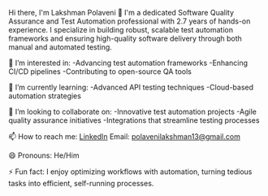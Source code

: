 Hi there, I'm Lakshman Polaveni 👋
I'm a dedicated Software Quality Assurance and Test Automation professional with 2.7 years of hands-on experience. I specialize in building robust, scalable test automation frameworks and ensuring high-quality software delivery through both manual and automated testing.

👀 I’m interested in:
    -Advancing test automation frameworks
    -Enhancing CI/CD pipelines
    -Contributing to open-source QA tools
    
🌱 I’m currently learning:
    -Advanced API testing techniques
    -Cloud-based automation strategies
    
💞️ I’m looking to collaborate on:
    -Innovative test automation projects
    -Agile quality assurance initiatives
    -Integrations that streamline testing processes
    
📫 How to reach me:
    [LinkedIn](https://www.linkedin.com/in/lakshman-polaveni-26464a125/)
    Email: polavenilakshman13@gmail.com

😄 Pronouns:
    He/Him

⚡ Fun fact:
    I enjoy optimizing workflows with automation, turning tedious tasks into efficient, self-running processes.

<!---
LPolaveni/LPolaveni is a ✨ special ✨ repository because its `README.md` (this file) appears on your GitHub profile.
You can click the Preview link to take a look at your changes.
--->
